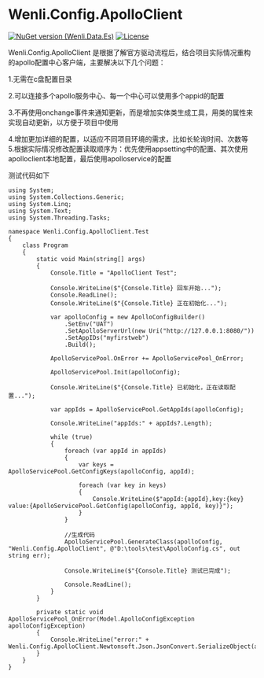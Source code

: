 # Wenli.Config.ApolloClient

[![NuGet version (Wenli.Data.Es)](https://img.shields.io/nuget/v/Wenli.Data.Es.svg?style=flat-square)](https://www.nuget.org/packages?q=Wenli.Config.ApolloClient)
[![License](https://img.shields.io/badge/license-Apache%202-4EB1BA.svg)](https://www.apache.org/licenses/LICENSE-2.0.html)


Wenli.Config.ApolloClient 是根据了解官方驱动流程后，结合项目实际情况重构的apollo配置中心客户端，主要解决以下几个问题：

 1.无需在c盘配置目录 

 2.可以连接多个apollo服务中心、每一个中心可以使用多个appid的配置 

 3.不再使用onchange事件来通知更新，而是增加实体类生成工具，用类的属性来实现自动更新，以方便于项目中使用 

 4.增加更加详细的配置，以适应不同项目环境的需求，比如长轮询时间、次数等 5.根据实际情况修改配置读取顺序为：优先使用appsetting中的配置、其次使用apolloclient本地配置，最后使用apolloservice的配置

测试代码如下
```CSharp
using System;
using System.Collections.Generic;
using System.Linq;
using System.Text;
using System.Threading.Tasks;

namespace Wenli.Config.ApolloClient.Test
{
    class Program
    {
        static void Main(string[] args)
        {
            Console.Title = "ApolloClient Test";

            Console.WriteLine($"{Console.Title} 回车开始...");
            Console.ReadLine();
            Console.WriteLine($"{Console.Title} 正在初始化...");

            var apolloConfig = new ApolloConfigBuilder()
                .SetEnv("UAT")
                .SetApolloServerUrl(new Uri("http://127.0.0.1:8080/"))
                .SetAppIDs("myfirstweb")
                .Build();

            ApolloServicePool.OnError += ApolloServicePool_OnError;

            ApolloServicePool.Init(apolloConfig);

            Console.WriteLine($"{Console.Title} 已初始化，正在读取配置...");

            var appIds = ApolloServicePool.GetAppIds(apolloConfig);

            Console.WriteLine("appIds:" + appIds?.Length);

            while (true)
            {
                foreach (var appId in appIds)
                {
                    var keys = ApolloServicePool.GetConfigKeys(apolloConfig, appId);

                    foreach (var key in keys)
                    {
                        Console.WriteLine($"appId:{appId},key:{key} value:{ApolloServicePool.GetConfig(apolloConfig, appId, key)}");
                    }
                }

                //生成代码
                ApolloServicePool.GenerateClass(apolloConfig, "Wenli.Config.ApolloClient", @"D:\tools\test\ApolloConfig.cs", out string err);

                Console.WriteLine($"{Console.Title} 测试已完成");

                Console.ReadLine();
            }
        }

        private static void ApolloServicePool_OnError(Model.ApolloConfigException apolloConfigException)
        {
            Console.WriteLine("error:" + Wenli.Config.ApolloClient.Newtonsoft.Json.JsonConvert.SerializeObject(apolloConfigException));
        }
    }
}

```